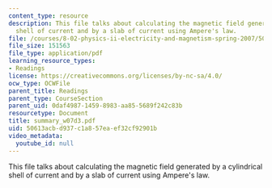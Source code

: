 ```yaml
---
content_type: resource
description: This file talks about calculating the magnetic field generated by a cylindrical
  shell of current and by a slab of current using Ampere's law.
file: /courses/8-02-physics-ii-electricity-and-magnetism-spring-2007/50613acbd937c1a857eaef32cf92901b_summary_w07d3.pdf
file_size: 151563
file_type: application/pdf
learning_resource_types:
- Readings
license: https://creativecommons.org/licenses/by-nc-sa/4.0/
ocw_type: OCWFile
parent_title: Readings
parent_type: CourseSection
parent_uid: 0daf4987-1459-8983-aa85-5689f242c83b
resourcetype: Document
title: summary_w07d3.pdf
uid: 50613acb-d937-c1a8-57ea-ef32cf92901b
video_metadata:
  youtube_id: null
---
```

This file talks about calculating the magnetic field generated by a cylindrical shell of current and by a slab of current using Ampere's law.